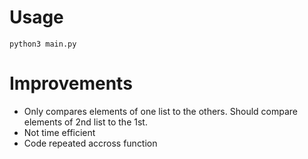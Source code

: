 # Usage

```commandline
python3 main.py
```

# Improvements

- Only compares elements of one list to the others. Should compare elements of 2nd list to the 1st.
- Not time efficient
- Code repeated accross function